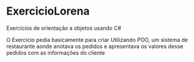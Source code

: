 # ExercicioLorena
Exercicios de orientação a objetos usando C#


O Exercicio pedia basicamente para criar Utilizando POO, um sistema de restaurante aonde anotava os pedidos e apresentava os valores desse pedidos
 com as informações do cliente 
